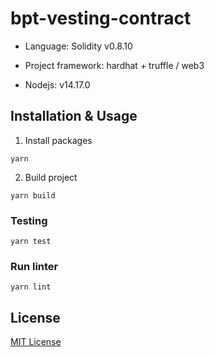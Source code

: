 # bpt-vesting-contract

- Language: Solidity v0.8.10

- Project framework: hardhat + truffle / web3

- Nodejs: v14.17.0


## Installation & Usage

1. Install packages
```
yarn
```

2. Build project
```
yarn build
```

### Testing

```
yarn test
```

### Run linter

```
yarn lint
```

## License

[MIT License](./LICENSE)
